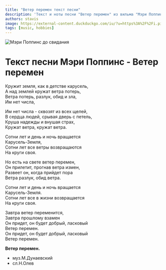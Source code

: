 ```yaml
---
title: "Ветер перемен текст песни"
description: 'Текст и ноты песни "Ветер перемен" из вильма "Мэри Поппинс досвиданья"'
authors: stavis
image: https://external-content.duckduckgo.com/iu/?u=https%3A%2F%2Fi.pinimg.com%2F736x%2Fd8%2Ff5%2F05%2Fd8f505b90159cd67ba9b064e2cd11c74--photo-products-mary-poppins.jpg&f=1&nofb=1&ipt=235f3c83bb6a81a6df216f3fcd81f02b4052ad4f65a481e7b5313e33156d3364&ipo=images
tags: [music, hobbies]
---
```


![Мэри Поппинс до свидания](https://thumbs.dfs.ivi.ru/storage4/contents/a/a/5b2b7bf95faf1aebd34374f91cabda.jpg/400x226/)

# Текст песни Мэри Поппинс - Ветер перемен

Кружит земля, как в детстве карусель,  
А над землей кружат ветра потерь,  
Ветра потерь, разлук, обид и зла,  
Им нет числа,

Им нет числа - сквозят из всех щелей,  
В сердца людей, срывая дверь с петель,  
Круша надежды и внушая страх,  
Кружат ветра, кружат ветра.  

Сотни лет и день и ночь вращается  
Карусель-Земля,  
Сотни лет все ветры возвращаются  
Hа круги своя.

Hо есть на свете ветер перемен,  
Он прилетит, прогнав ветра измен,  
Развеет он, когда прийдет пора  
Ветра разлук, обид ветра.

Сотни лет и день и ночь вращается  
Карусель-Земля.  
Сотни лет все в жизни возвращается  
Hа круги своя.  

Завтра ветер переменится,  
Завтра прошлому взамен  
Он придет, он будет добрый, ласковый  
Ветер перемен.  
Он придет, он будет добрый, ласковый  
Ветер перемен.  

**Ветер перемен.**
- муз.М.Дунаевский
- сл.Н.Олев
